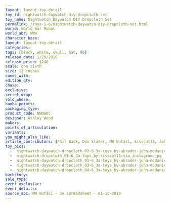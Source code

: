 ```yaml
---
layout: layout-toy-detail 
toy_id: nightwatch-daywatch-diy-dropcloth-set
toy_name: Nightwatch Daywatch DIY Dropcloth Set
permalink: /toys-1-6/nightwatch-daywatch-diy-dropcloth-set.html
world: World War Robot
world_abr: WWR
character_base: 
layout: layout-toy-detail
categories: 
tags: [black, white, skull, bat, 86]
release_date: 1/29/2010
release_price: $240 
scale: one sixth
size: 12 inches
comes_with: 
edition_qty: 
chase: 
exclusive: 
secret_drop: 
sold_where: 
bamba_points: 
packaging_type: 
product_code: NWDWDC
designer: Ashley Wood
makers: 
points_of_articulation: 
variants: 
you_might_also_like: 
article_contributors: [Phil Back, Don Slater, MW Wutasi, kisscat15, John McDaniel]
toy_pics: 
  -  nightwatch-daywatch-dropcloth_02-6_3a-toys_by-abrader-john-mcdaniel.jpg
  -  nightwatch-dropcloth_01-6_3a-toys_by-kisscat15-via_instagram.jpg
  -  nightwatch-daywatch-dropcloth_01-6_3a-toys_by-abrader-john-mcdaniel.jpg
  -  nightwatch-daywatch-dropcloth_03-6_3a-toys_by-abrader-john-mcdaniel.jpg
  -  nightwatch-daywatch-dropcloth_04-6_3a-toys_by-abrader-john-mcdaniel.jpg
backstory: 
sale_type: 
event_exclusive: 
event_details: 
source_doc: MW Wutasi - 3A spreadsheet - 01-15-2019
---
```

